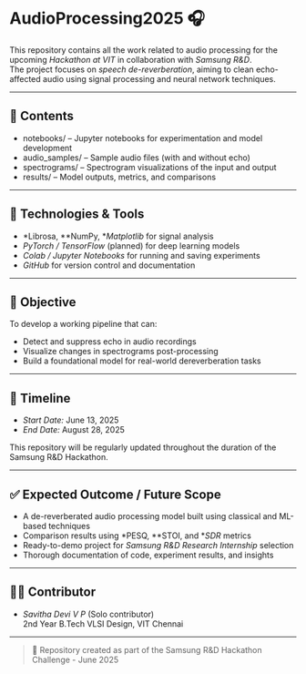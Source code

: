 # AudioProcessing2025 🎧

This repository contains all the work related to audio processing for the upcoming *Hackathon at VIT* in collaboration with *Samsung R&D*.  
The project focuses on *speech de-reverberation*, aiming to clean echo-affected audio using signal processing and neural network techniques.

---

## 📁 Contents

- notebooks/ – Jupyter notebooks for experimentation and model development  
- audio_samples/ – Sample audio files (with and without echo)  
- spectrograms/ – Spectrogram visualizations of the input and output  
- results/ – Model outputs, metrics, and comparisons  

---

## 🧠 Technologies & Tools

- *Librosa, **NumPy, **Matplotlib* for signal analysis  
- *PyTorch / TensorFlow* (planned) for deep learning models  
- *Colab / Jupyter Notebooks* for running and saving experiments  
- *GitHub* for version control and documentation  

---

## 🎯 Objective

To develop a working pipeline that can:

- Detect and suppress echo in audio recordings  
- Visualize changes in spectrograms post-processing  
- Build a foundational model for real-world dereverberation tasks  

---

## 📅 Timeline

- *Start Date:* June 13, 2025  
- *End Date:* August 28, 2025  

This repository will be regularly updated throughout the duration of the Samsung R&D Hackathon.

---
## ✅ Expected Outcome / Future Scope

- A de-reverberated audio processing model built using classical and ML-based techniques  
- Comparison results using *PESQ, **STOI, and **SDR* metrics  
- Ready-to-demo project for *Samsung R&D Research Internship* selection  
- Thorough documentation of code, experiment results, and insights  

---

## 👩‍💻 Contributor

- *Savitha Devi V P* (Solo contributor)  
  2nd Year B.Tech VLSI Design, VIT Chennai

---

> 📌 Repository created as part of the Samsung R&D Hackathon Challenge - June 2025

